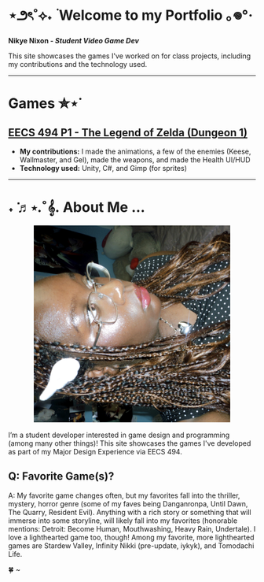# ⋆౨ৎ˚⟡˖ ࣪ Welcome to my Portfolio ｡𖦹°‧

**Nikye Nixon - _Student Video Game Dev_**

This site showcases the games I've worked on for class projects, including my contributions and the technology used. 

---
# Games ✮⋆˙
## [EECS 494 P1 - The Legend of Zelda (Dungeon 1)](https://nixonn613.itch.io/the-legend-of-zelda-dungeon-1)
- **My contributions:** I made the animations, a few of the enemies (Keese, Wallmaster, and Gel), made the weapons, and made the Health UI/HUD
- **Technology used:** Unity, C#, and Gimp (for sprites)

---

# ˖ ݁♬⋆.˚𝄞.  About Me ...
<p align="center">
  <img src="779406636.829616.jpg" alt="Photo of me" width="400">
</p>

I’m a student developer interested in game design and programming (among many other things)!
This site showcases the games I've developed as part of my Major Design Experience via EECS 494.

## Q: Favorite Game(s)?

A: My favorite game changes often, but my favorites fall into the thriller, mystery, horror genre (some of my faves being Danganronpa, Until Dawn, The Quarry, Resident Evil). Anything with a rich story or something that will immerse into some storyline, will likely fall into my favorites (honorable mentions: Detroit: Become Human, Mouthwashing, Heavy Rain, Undertale). I love a lighthearted game too, though! Among my favorite, more lighthearted games are Stardew Valley, Infinity Nikki (pre-update, iykyk), and Tomodachi Life.

🍀 ~
